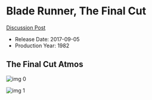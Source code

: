 # Blade Runner, The Final Cut

[Discussion Post](https://www.avsforum.com/threads/bass-eq-for-filtered-movies.2995212/post-57308284)

* Release Date: 2017-09-05
* Production Year: 1982

## The Final Cut Atmos

![img 0](https://i.imgur.com/3ulgh5k.jpg)

![img 1](https://i.imgur.com/IutJlPC.jpg)

